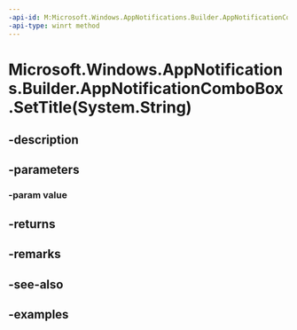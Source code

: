 ```yaml
---
-api-id: M:Microsoft.Windows.AppNotifications.Builder.AppNotificationComboBox.SetTitle(System.String)
-api-type: winrt method
---
```


# Microsoft.Windows.AppNotifications.Builder.AppNotificationComboBox.SetTitle(System.String)

<!--
public Microsoft.Windows.AppNotifications.Builder.AppNotificationComboBox SetTitle (string value);
-->


## -description

## -parameters

### -param value

## -returns

## -remarks

## -see-also

## -examples


